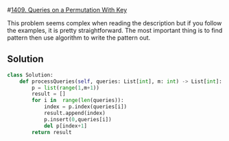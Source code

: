 #[1409. Queries on a Permutation With Key](https://leetcode.com/problems/queries-on-a-permutation-with-key/)



This problem seems complex when reading the description but if you follow the examples, it is pretty straightforward. The most important thing is to find pattern then use algorithm to write the pattern out.

## Solution

```python
class Solution:
    def processQueries(self, queries: List[int], m: int) -> List[int]:
        p = list(range(1,m+1))
        result = []
        for i in  range(len(queries)):
            index = p.index(queries[i])
            result.append(index)
            p.insert(0,queries[i])
            del p[index+1]
        return result
```

